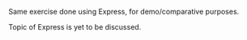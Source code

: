 Same exercise done using Express, for demo/comparative purposes.

Topic of Express is yet to be discussed.